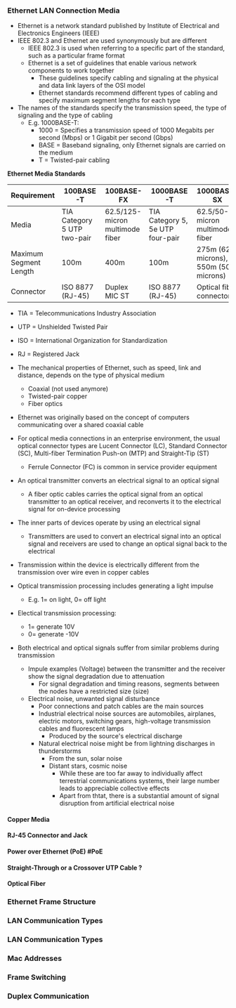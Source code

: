 ### Ethernet LAN Connection Media
- Ethernet is a network standard published by Institute of Electrical and Electronics Engineers (IEEE)
- IEEE 802.3 and Ethernet are used synonymously but are different
	- IEEE 802.3 is used when referring to a specific part of the standard, such as a particular frame format
	- Ethernet is a set of guidelines that enable various network components to work together
		- These guidelines specify cabling and signaling at the physical and data link layers of the OSI model
		- Ethernet standards recommend different types of cabling and specify maximum segment lengths for each type
- The names of the standards specify the transmission speed, the type of signaling and the type of cabling
	- E.g. 1000BASE-T:
		- 1000 = Specifies a transmission speed of 1000 Megabits per second (Mbps) or 1 Gigabit per second (Gbps)
		- BASE = Baseband signaling, only Ethernet signals are carried on the medium
		- T = Twisted-pair cabling

**Ethernet Media Standards**

| Requirement            | 100BASE-T                   | 100BASE-FX                      | 1000BASE-T                       | 1000BASE-SX                            | 1000BASE-LX                |
| ---------------------- | --------------------------- | ------------------------------- | -------------------------------- | -------------------------------------- | -------------------------- |
| Media                  | TIA Category 5 UTP two-pair | 62.5/125-micron multimode fiber | TIA Category 5, 5e UTP four-pair | 62.5/50-micron multimode fiber         | 9-micron single-mode fiber |
| Maximum Segment Length | 100m                        | 400m                            | 100m                             | 275m (62.5 microns), 550m (50 microns) | 5-10km                     |
| Connector              | ISO 8877 (RJ-45)            | Duplex MIC ST                   | ISO 8877 (RJ-45)                 | Optical fiber connector                | Optical fiber connector    |
- TIA = Telecommunications Industry Association
- UTP = Unshielded Twisted Pair
- ISO = International Organization for Standardization
- RJ = Registered Jack

- The mechanical properties of Ethernet, such as speed, link and distance, depends on the type of physical medium
	- Coaxial (not used anymore)
	- Twisted-pair copper
	- Fiber optics
- Ethernet was originally based on the concept of computers communicating over a shared coaxial cable
- For optical media connections in an enterprise environment, the usual optical connector types are Lucent Connector (LC), Standard Connector (SC), Multi-fiber Termination Push-on (MTP) and Straight-Tip (ST)
	- Ferrule Connector (FC) is common in service provider equipment

- An optical transmitter converts an electrical signal to an optical signal
	- A fiber optic cables carries the optical signal from an optical transmitter to an optical receiver, and reconverts it to the electrical signal for on-device processing
- The inner parts of devices operate by using an electrical signal
	- Transmitters are used to convert an electrical signal into an optical signal and receivers are used to change an optical signal back to the electrical
- Transmission within the device is electrically different from the transmission over wire even in copper cables
- Optical transmission processing includes generating a light impulse
	- E.g. 1= on light, 0= off light
- Electical transmission processing:
	- 1= generate 10V
	- 0= generate -10V

- Both electrical and optical signals suffer from similar problems during transmission
	- Impule examples (Voltage) between the transmitter and the receiver show the signal degradation due to attenuation
 		- For signal degradation and timing reasons, segments between the nodes have a restricted size (size)
   	- Electrical noise, unwanted signal disturbance
		- Poor connections and patch cables are the main sources
   		- Industrial electrical noise sources are automobiles, airplanes, electric motors, switching gears, high-voltage transmission cables and fluorescent lamps
   	 		- Produced by the source's electrical discharge
   	  	- Natural electrical noise might be from lightning discharges in thunderstorms
   	  		- From the sun, solar noise
   	  	 	- Distant stars, cosmic noise
   	  	  		- While these are too far away to individually affect terrestrial communications systems, their large number leads to appreciable collective effects
   	  	    	- Apart from thtat, there is a substantial amount of signal disruption from artificial electrical noise
   	  	 
#### Copper Media

#### RJ-45 Connector and Jack

#### Power over Ethernet (PoE) #PoE

#### Straight-Through or a Crossover UTP Cable ?

#### Optical Fiber

#### 



### Ethernet Frame Structure 


### LAN Communication Types


### LAN Communication Types


### Mac Addresses


### Frame Switching


### Duplex Communication
